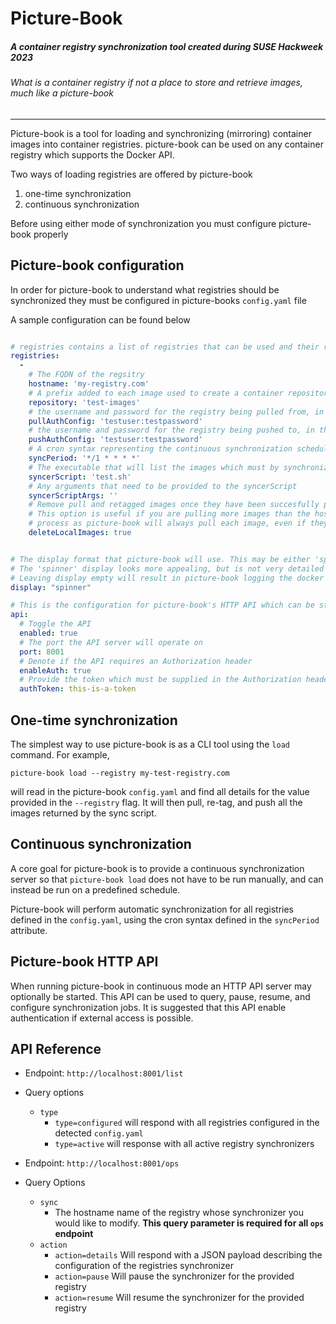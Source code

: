 # Picture-Book

##### A container registry synchronization tool created during SUSE Hackweek 2023
###### What is a container registry if not a place to store and retrieve images, much like a picture-book

---

Picture-book is a tool for loading and synchronizing (mirroring) container images into container registries. picture-book can be used
on any container registry which supports the Docker API. 

Two ways of loading registries are offered by picture-book

1. one-time synchronization
2. continuous synchronization

Before using either mode of synchronization you must configure picture-book properly

## Picture-book configuration

In order for picture-book to understand what registries should be synchronized they must be configured in picture-books `config.yaml` file

A sample configuration can be found below
```yaml 

# registries contains a list of registries that can be used and their relevant details 
registries:
  -
    # The FQDN of the regsitry
    hostname: 'my-registry.com'
    # A prefix added to each image used to create a container repository within the registry server
    repository: 'test-images'
    # the username and password for the registry being pulled from, in the format of username:password
    pullAuthConfig: 'testuser:testpassword'
    # the username and password for the registry being pushed to, in the format of username:password
    pushAuthConfig: 'testuser:testpassword'
    # A cron syntax representing the continuous synchronization schedule
    syncPeriod: '*/1 * * * *'
    # The executable that will list the images which must by synchronized, including their tags
    syncerScript: 'test.sh'
    # Any arguments that need to be provided to the syncerScript
    syncerScriptArgs: ''
    # Remove pull and retagged images once they have been succesfully pushed to the target registry.
    # This option is useful if you are pulling more images than the host can handle, but slows the synchronization 
    # process as picture-book will always pull each image, even if they have not been updated. 
    deleteLocalImages: true


# The display format that picture-book will use. This may be either 'spinner' or empty.
# The 'spinner' display looks more appealing, but is not very detailed and does not always handle multiple registries being synchronized at the same time well.
# Leaving display empty will result in picture-book logging the docker SDK output, which is much more verbose and deatiled.
display: "spinner"

# This is the configuration for picture-book's HTTP API which can be started during continuous synchronizations
api:
  # Toggle the API  
  enabled: true
  # The port the API server will operate on
  port: 8001
  # Denote if the API requires an Authorization header
  enableAuth: true
  # Provide the token which must be supplied in the Authorization header when API authentication is enabled.
  authToken: this-is-a-token

```

## One-time synchronization

The simplest way to use picture-book is as a CLI tool using the `load` command. For example,

`picture-book load --registry my-test-registry.com`

will read in the picture-book `config.yaml` and find all details for the value provided in the `--registry` flag. It will then pull, re-tag, and push all the images returned by the sync script. 

## Continuous synchronization 

A core goal for picture-book is to provide a continuous synchronization server so that `picture-book load` does not have to be run manually, and can instead be run on a predefined schedule. 

Picture-book will perform automatic synchronization for all registries defined in the `config.yaml`, using the cron syntax defined in the `syncPeriod` attribute. 

## Picture-book HTTP API

When running picture-book in continuous mode an HTTP API server may optionally be started. This API can be used to query, pause, resume, and configure synchronization jobs. It is suggested that this API enable authentication if external access is possible.


API Reference
---
+ Endpoint: `http://localhost:8001/list`
+ Query options
  + `type`
    + `type=configured` will respond with all registries configured in the detected `config.yaml`
    + `type=active` will response with all active registry synchronizers




+ Endpoint: `http://localhost:8001/ops`
+ Query Options
  + `sync`
    + The hostname name of the registry whose synchronizer you would like to modify. **This query parameter is required for all `ops` endpoint**  
  + `action`
    + `action=details` Will respond with a JSON payload describing the configuration of the registries synchronizer
    + `action=pause` Will pause the synchronizer for the provided registry
    + `action=resume` Will resume the synchronizer for the provided registry

